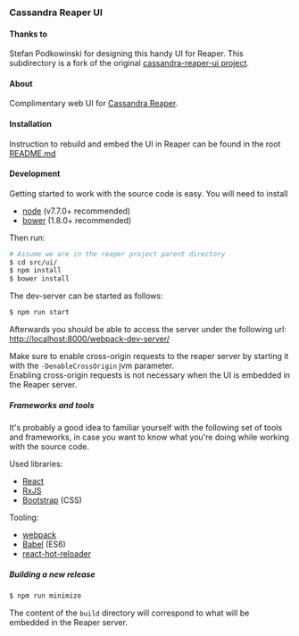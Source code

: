 ### Cassandra Reaper UI

#### Thanks to

Stefan Podkowinski for designing this handy UI for Reaper.
This subdirectory is a fork of the original [cassandra-reaper-ui project](https://github.com/spodkowinski/cassandra-reaper-ui).

#### About

Complimentary web UI for [Cassandra Reaper](https://github.com/thelastpickle/cassandra-reaper).

#### Installation

Instruction to rebuild and embed the UI in Reaper can be found in the root [README.md](https://github.com/thelastpickle/cassandra-reaper/README.md)

#### Development

Getting started to work with the source code is easy. You will need to install

* [node](https://nodejs.org/) (v7.7.0+ recommended)
* [bower](http://bower.io/) (1.8.0+ recommended)

Then run:

```bash
# Assume we are in the reaper project parent directory
$ cd src/ui/
$ npm install
$ bower install
```

The dev-server can be started as follows:

```bash
$ npm run start
```

Afterwards you should be able to access the server under the following url: [http://localhost:8000/webpack-dev-server/](http://localhost:8000/webpack-dev-server/)


Make sure to enable cross-origin requests to the reaper server by starting it with the `-DenableCrossOrigin` jvm parameter.  
Enabling cross-origin requests is not necessary when the UI is embedded in the Reaper server.  

##### Frameworks and tools

It's probably a good idea to familiar yourself with the following set of tools and frameworks, in case you want to know what you're doing while working with the source code.

Used libraries:
* [React](https://facebook.github.io/react/)
* [RxJS](https://github.com/Reactive-Extensions/RxJS)
* [Bootstrap](http://getbootstrap.com/) (CSS)

Tooling:
* [webpack](http://webpack.github.io/)
* [Babel](http://babeljs.io/) (ES6)
* [react-hot-reloader](gaearon.github.io/react-hot-loader/)

##### Building a new release

```bash
$ npm run minimize
```

The content of the `build` directory will correspond to what will be embedded in the Reaper server.
